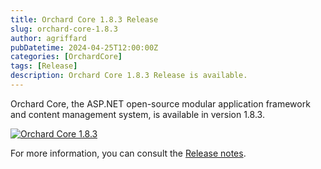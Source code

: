 ```yaml
---
title: Orchard Core 1.8.3 Release
slug: orchard-core-1.8.3
author: agriffard
pubDatetime: 2024-04-25T12:00:00Z
categories: [OrchardCore]
tags: [Release]
description: Orchard Core 1.8.3 Release is available.
---
```


Orchard Core, the ASP.NET open-source modular application framework and content management system, is available in version 1.8.3.

[![Orchard Core 1.8.3](https://opengraph.githubassets.com/1e0b2e13fca1148235cec8914bcdc49c2935493bfb099797f794cad40472ebf4/OrchardCMS/OrchardCore/releases/tag/v1.8.3)](https://github.com/OrchardCMS/OrchardCore/releases/tag/v1.8.3)

For more information, you can consult the [Release notes](https://docs.orchardcore.net/en/latest/docs/releases/1.8.3/).
